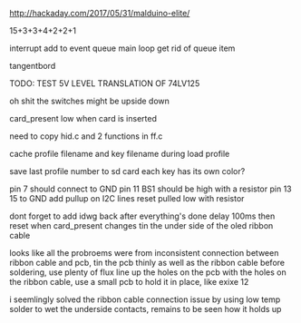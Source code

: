 http://hackaday.com/2017/05/31/malduino-elite/

15+3+3+4+2+2+1

interrupt add to event queue
main loop get rid of queue item

tangentbord

TODO: TEST 5V LEVEL TRANSLATION OF 74LV125

oh shit the switches might be upside down

card_present low when card is inserted


need to copy hid.c and 2 functions in ff.c

cache profile filename and key filename during load profile

save last profile number to sd card
each key has its own color?

pin 7 should connect to GND
pin 11 BS1 should be high with a resistor
pin 13 15 to GND
add pullup on I2C lines
reset pulled low with resistor

dont forget to add idwg back after everything's done
delay 100ms then reset when card_present changes
tin the under side of the oled ribbon cable

looks like all the probroems were from inconsistent connection between ribbon cable and pcb, tin the pcb thinly as well as the ribbon cable before soldering, use plenty of flux
line up the holes on the pcb with the holes on the ribbon cable, use a small pcb to hold it in place, like exixe 12

i seemlingly solved the ribbon cable connection issue by using low temp solder to wet the underside contacts, remains to be seen how it holds up
